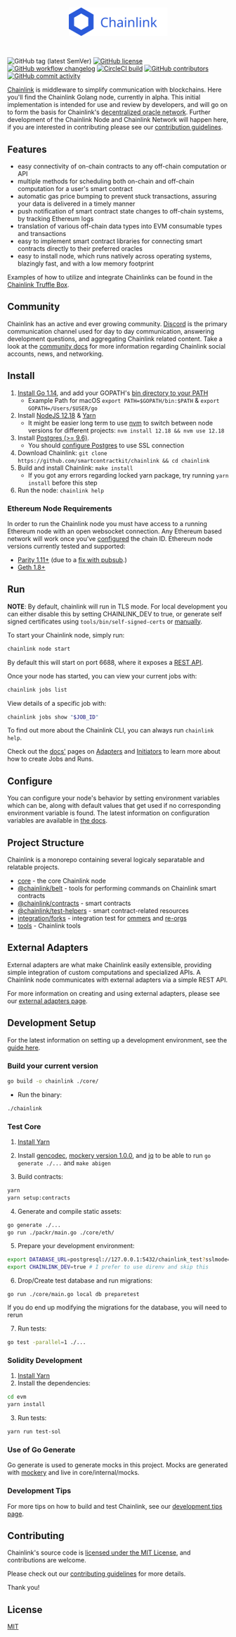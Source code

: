 <br/>
<p align="center">
<a href="https://chain.link" target="_blank">
<img src="https://raw.githubusercontent.com/smartcontractkit/chainlink/develop/docs/logo-chainlink-blue.svg" width="225" alt="Chainlink logo">
</a>
</p>
<br/>

![GitHub tag (latest SemVer)](https://img.shields.io/github/v/tag/smartcontractkit/chainlink?style=flat-square)
[![GitHub license](https://img.shields.io/github/license/smartcontractkit/chainlink?style=flat-square)](https://github.com/smartcontractkit/chainlink/blob/master/LICENSE)
[![GitHub workflow changelog](https://img.shields.io/github/workflow/status/smartcontractkit/chainlink/Changelog?style=flat-square&label=github-actions)](https://github.com/smartcontractkit/chainlink/actions?query=workflow%3AChangelog)
[![CircleCI build](https://img.shields.io/circleci/build/github/smartcontractkit/chainlink/master?style=flat-square&label=circleci&logo=circleci)](https://circleci.com/gh/smartcontractkit/chainlink/tree/master)
[![GitHub contributors](https://img.shields.io/github/contributors-anon/smartcontractkit/chainlink?style=flat-square)](https://github.com/smartcontractkit/chainlink/graphs/contributors)
[![GitHub commit activity](https://img.shields.io/github/commit-activity/y/smartcontractkit/chainlink?style=flat-square)](https://github.com/smartcontractkit/chainlink/commits/master)

[Chainlink](https://chain.link/) is middleware to simplify communication with blockchains.
Here you'll find the Chainlink Golang node, currently in alpha.
This initial implementation is intended for use and review by developers,
and will go on to form the basis for Chainlink's [decentralized oracle network](https://link.smartcontract.com/whitepaper).
Further development of the Chainlink Node and Chainlink Network will happen here,
if you are interested in contributing please see our [contribution guidelines](./docs/CONTRIBUTING.md).

## Features

- easy connectivity of on-chain contracts to any off-chain computation or API
- multiple methods for scheduling both on-chain and off-chain computation for a user's smart contract
- automatic gas price bumping to prevent stuck transactions, assuring your data is delivered in a timely manner
- push notification of smart contract state changes to off-chain systems, by tracking Ethereum logs
- translation of various off-chain data types into EVM consumable types and transactions
- easy to implement smart contract libraries for connecting smart contracts directly to their preferred oracles
- easy to install node, which runs natively across operating systems, blazingly fast, and with a low memory footprint

Examples of how to utilize and integrate Chainlinks can be found in the [Chainlink Truffle Box](https://github.com/smartcontractkit/box).

## Community

Chainlink has an active and ever growing community. [Discord](https://discordapp.com/invite/aSK4zew)
is the primary communication channel used for day to day communication,
answering development questions, and aggregating Chainlink related content. Take
a look at the [community docs](../docs/COMMUNITY.md) for more information
regarding Chainlink social accounts, news, and networking.

## Install

1. [Install Go 1.14](https://golang.org/doc/install?download=go1.14.9.darwin-amd64.pkg), and add your GOPATH's [bin directory to your PATH](https://golang.org/doc/code.html#GOPATH)
   - Example Path for macOS `export PATH=$GOPATH/bin:$PATH` & `export GOPATH=/Users/$USER/go`
2. Install [NodeJS 12.18](https://nodejs.org/en/download/package-manager/) & [Yarn](https://yarnpkg.com/lang/en/docs/install/)
   - It might be easier long term to use [nvm](https://nodejs.org/en/download/package-manager/#nvm) to switch between node versions for different projects: `nvm install 12.18 && nvm use 12.18`
3. Install [Postgres (>= 9.6)](https://wiki.postgresql.org/wiki/Detailed_installation_guides).
   - You should [configure Postgres](https://www.postgresql.org/docs/12/ssl-tcp.html) to use SSL connection
4. Download Chainlink: `git clone https://github.com/smartcontractkit/chainlink && cd chainlink`
5. Build and install Chainlink: `make install`
   - If you got any errors regarding locked yarn package, try running `yarn install` before this step
6. Run the node: `chainlink help`

### Ethereum Node Requirements

In order to run the Chainlink node you must have access to a running Ethereum node with an open websocket connection.
Any Ethereum based network will work once you've [configured](https://github.com/smartcontractkit/chainlink#configure) the chain ID.
Ethereum node versions currently tested and supported:

- [Parity 1.11+](https://github.com/paritytech/parity-ethereum/releases) (due to a [fix with pubsub](https://github.com/paritytech/parity/issues/6590).)
- [Geth 1.8+](https://github.com/ethereum/go-ethereum/releases)

## Run

**NOTE**: By default, chainlink will run in TLS mode. For local development you can either disable this by setting CHAINLINK_DEV to true, or generate self signed certificates using `tools/bin/self-signed-certs` or [manually](https://github.com/smartcontractkit/chainlink/wiki/Creating-Self-Signed-Certificates).

To start your Chainlink node, simply run:

```bash
chainlink node start
```

By default this will start on port 6688, where it exposes a [REST API](https://github.com/smartcontractkit/chainlink/wiki/REST-API).

Once your node has started, you can view your current jobs with:

```bash
chainlink jobs list
```

View details of a specific job with:

```bash
chainlink jobs show "$JOB_ID"
```

To find out more about the Chainlink CLI, you can always run `chainlink help`.

Check out the [docs'](https://docs.chain.link/) pages on [Adapters](https://docs.chain.link/docs/adapters) and [Initiators](https://docs.chain.link/docs/initiators) to learn more about how to create Jobs and Runs.

## Configure

You can configure your node's behavior by setting environment variables which can be, along with default values that get used if no corresponding environment variable is found. The latest information on configuration variables are available in [the docs](https://docs.chain.link/docs/configuration-variables).

## Project Structure

Chainlink is a monorepo containing several logicaly separatable and relatable
projects.

- [core](./core) - the core Chainlink node
- [@chainlink/belt](./belt) - tools for performing commands on Chainlink smart contracts
- [@chainlink/contracts](./evm-contracts) - smart contracts
- [@chainlink/test-helpers](./evm-test-helpers) - smart contract-related resources
- [integration/forks](./integration/forks) - integration test for [ommers](https://ethereum.stackexchange.com/a/46/19503) and [re-orgs](https://en.bitcoin.it/wiki/Chain_Reorganization)
- [tools](./tools) - Chainlink tools

## External Adapters

External adapters are what make Chainlink easily extensible, providing simple integration of custom computations and specialized APIs.
A Chainlink node communicates with external adapters via a simple REST API.

For more information on creating and using external adapters, please see our [external adapters page](https://docs.chain.link/docs/external-adapters).

## Development Setup

For the latest information on setting up a development environment, see the [guide here](https://github.com/smartcontractkit/chainlink/wiki/Development-Setup-Guide).

### Build your current version

```bash
go build -o chainlink ./core/
```

- Run the binary:

```bash
./chainlink
```

### Test Core

1. [Install Yarn](https://yarnpkg.com/lang/en/docs/install)

2. Install [gencodec](https://github.com/fjl/gencodec), [mockery version 1.0.0](https://github.com/vektra/mockery/releases/tag/v1.0.0), and [jq](https://stedolan.github.io/jq/download/) to be able to run `go generate ./...` and `make abigen`

3. Build contracts:

```bash
yarn
yarn setup:contracts
```

4. Generate and compile static assets:

```bash
go generate ./...
go run ./packr/main.go ./core/eth/
```

5. Prepare your development environment:

```bash
export DATABASE_URL=postgresql://127.0.0.1:5432/chainlink_test?sslmode=disable
export CHAINLINK_DEV=true # I prefer to use direnv and skip this
```

6.  Drop/Create test database and run migrations:

```
go run ./core/main.go local db preparetest
```

If you do end up modifying the migrations for the database, you will need to rerun

7. Run tests:

```bash
go test -parallel=1 ./...
```

### Solidity Development

1. [Install Yarn](https://yarnpkg.com/lang/en/docs/install)
2. Install the dependencies:

```bash
cd evm
yarn install
```

3. Run tests:

```bash
yarn run test-sol
```

### Use of Go Generate

Go generate is used to generate mocks in this project. Mocks are generated with [mockery](https://github.com/vektra/mockery) and live in core/internal/mocks.

### Development Tips

For more tips on how to build and test Chainlink, see our [development tips page](https://github.com/smartcontractkit/chainlink/wiki/Development-Tips).

## Contributing

Chainlink's source code is [licensed under the MIT License](./LICENSE), and contributions are welcome.

Please check out our [contributing guidelines](./docs/CONTRIBUTING.md) for more details.

Thank you!

## License

[MIT](https://choosealicense.com/licenses/mit/)
